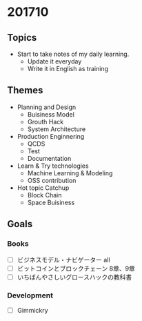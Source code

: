 # 201710
## Topics
- Start to take notes of my daily learning.
  - Update it everyday
  - Write it in English as training

## Themes
- Planning and Design
  - Buisiness Model
  - Grouth Hack
  - System Architecture
- Production Enginnering
  - QCDS
  - Test
  - Documentation
- Learn & Try technologies
  - Machine Learning & Modeling
  - OSS contribution
- Hot topic Catchup
  - Block Chain
  - Space Buisiness

## Goals
### Books
- [ ] ビジネスモデル・ナビゲーター all
- [ ] ビットコインとブロックチェーン 8章、9章
- [ ] いちばんやさしいグロースハックの教科書

### Development
- [ ] Gimmickry
